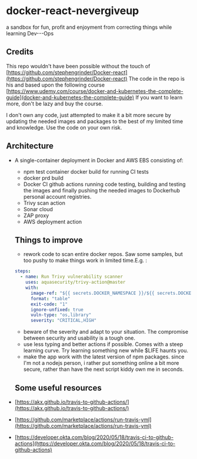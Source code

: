 # docker-react-nevergiveup
a sandbox for fun, profit and enjoyment from correcting things while learning Dev---Ops
## Credits
This repo wouldn't have been possible without the touch of
[https://github.com/stephengrinder/Docker-react](https://github.com/stephengrinder/Docker-react)
The code in the repo is his and based upon the following
course
[https://www.udemy.com/course/docker-and-kubernetes-the-complete-guide](docker-and-kubernetes-the-complete-guide)
If you want to learn more, don't be lazy and buy the course.

I don't own any code, just attempted to make it a bit more secure by updating the needed images and packages to the best of my limited time and knowledge.
Use the code on your own risk.

## Architecture

- A single-container deployment in Docker and AWS EBS consisting of:
  - npm test container docker build for running CI tests
  - docker prd build
  - Docker CI github actions running code testing, building and testing the images and finally pushing the needed images to Dockerhub personal account registries.
  - Trivy scan action
  - Sonar cloud
  - ZAP proxy
  - AWS deployment action

  ## Things to improve

  - rework code to scan entire docker repos. Saw some samples, but too pushy to make things work in limited time.E.g. :
  ```yaml
  steps:
    - name: Run Trivy vulnerability scanner
      uses: aquasecurity/trivy-action@master
      with:
        image-ref: "${{ secrets.DOCKER_NAMESPACE }}/${{ secrets.DOCKER_REPOSITORY }}:sha-XXXXXX"
        format: "table"
        exit-code: "1"
        ignore-unfixed: true
        vuln-type: "os,library"
        severity: "CRITICAL,HIGH"
  ```
    - beware of the severity and adapt to your situation. The compromise between security and usability is a tough one.
  - use less typing and better actions if possible. Comes with a steep learning curve. Try learning something new while $LIFE haunts you.
  - make the app work with the latest version of npm packages. since I'm not a nodejs person, i rather put something online a bit more secure, rather than have the next script kiddy own me in seconds.

  ## Some useful resources

- [https://akx.github.io/travis-to-github-actions/](https://akx.github.io/travis-to-github-actions/)
- [https://github.com/marketplace/actions/run-travis-yml](https://github.com/marketplace/actions/run-travis-yml)
- [https://developer.okta.com/blog/2020/05/18/travis-ci-to-github-actions](https://developer.okta.com/blog/2020/05/18/travis-ci-to-github-actions)



